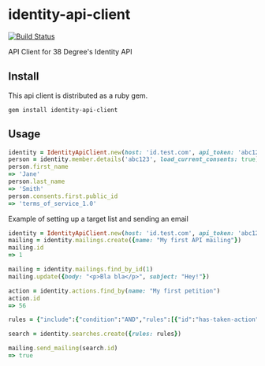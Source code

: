 # identity-api-client

[![Build Status](https://travis-ci.org/controlshift/identity-api-client.svg?branch=master)](https://travis-ci.org/controlshift/identity-api-client)

API Client for 38 Degree's Identity API

## Install

This api client is distributed as a ruby gem.

`gem install identity-api-client`

## Usage

```ruby
identity = IdentityApiClient.new(host: 'id.test.com', api_token: 'abc123')
person = identity.member.details('abc123', load_current_consents: true)
person.first_name 
=> 'Jane'
person.last_name
=> 'Smith'
person.consents.first.public_id
=> 'terms_of_service_1.0'
```

Example of setting up a target list and sending an email

```ruby
identity = IdentityApiClient.new(host: 'id.test.com', api_token: 'abc123')
mailing = identity.mailings.create({name: "My first API mailing"})
mailing.id
=> 1

mailing = identity.mailings.find_by_id(1)
mailing.update({body: "<p>Bla bla</p>", subject: "Hey!"})

action = identity.actions.find_by(name: "My first petition")
action.id
=> 56

rules = {"include":{"condition":"AND","rules":[{"id":"has-taken-action","field":"has-taken-action","type":"string","operator":"in","value":[action.id]}]},"exclude":{"condition":"OR","rules":[{"id":"noone","field":"noone","type":"string","operator":"equal","value":"on"}]}}

search = identity.searches.create({rules: rules})

mailing.send_mailing(search.id)
=> true
```
